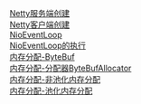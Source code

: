 

&emsp; [Netty服务端创建](/docs/microService/communication/Netty/principle.md)  
&emsp; [Netty客户端创建](/docs/microService/communication/Netty/customer.md)  
&emsp; [NioEventLoop](/docs/microService/communication/Netty/NioEventLoop.md)  
&emsp; [NioEventLoop的执行](/docs/microService/communication/Netty/NioEventLoopRun.md)  
&emsp; [内存分配-ByteBuf](/docs/microService/communication/Netty/byteBuf.md)    
&emsp; [内存分配-分配器ByteBufAllocator](/docs/microService/communication/Netty/ByteBufAllocator.md)    
&emsp; [内存分配-非池化内存分配](/docs/microService/communication/Netty/Unpooled.md)    
&emsp; [内存分配-池化内存分配](/docs/microService/communication/Netty/Pooled.md)    

<!--
系列文章
https://mp.weixin.qq.com/s/1eCvPQoNFZz3Ldzagcl4Ng


https://www.cnblogs.com/wuzhenzhao/p/11287903.html
https://aysaml.com/articles/2020/09/23/1600856617447.html
https://blog.csdn.net/m0_37556444/article/details/107959226
https://www.cnblogs.com/rickiyang/p/13253203.html

-->